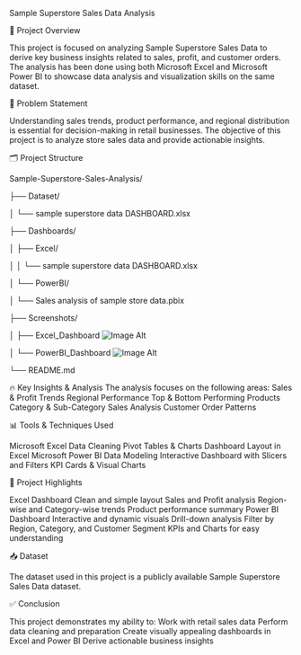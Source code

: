 Sample Superstore Sales Data Analysis

📄 Project Overview

This project is focused on analyzing Sample Superstore Sales Data to derive key business insights related to sales, profit, and customer orders.
The analysis has been done using both Microsoft Excel and Microsoft Power BI to showcase data analysis and visualization skills on the same dataset.

🎯 Problem Statement

Understanding sales trends, product performance, and regional distribution is essential for decision-making in retail businesses.
The objective of this project is to analyze store sales data and provide actionable insights.

🗂️ Project Structure

Sample-Superstore-Sales-Analysis/

├── Dataset/

│   └── sample superstore data DASHBOARD.xlsx

├── Dashboards/

│   ├── Excel/

│   │   └── sample superstore data DASHBOARD.xlsx

│   └── PowerBI/

│       └── Sales analysis of sample store data.pbix

├── Screenshots/

│   ├── Excel_Dashboard
    ![Image Alt](image_url)



│   └── PowerBI_Dashboard
    ![Image Alt](image_url)



└── README.md

🔥 Key Insights & Analysis
The analysis focuses on the following areas:
Sales & Profit Trends
Regional Performance
Top & Bottom Performing Products
Category & Sub-Category Sales Analysis
Customer Order Patterns


📊 Tools & Techniques Used

Microsoft Excel
Data Cleaning
Pivot Tables & Charts
Dashboard Layout in Excel
Microsoft Power BI
Data Modeling
Interactive Dashboard with Slicers and Filters
KPI Cards & Visual Charts


🌟 Project Highlights

Excel Dashboard
Clean and simple layout
Sales and Profit analysis
Region-wise and Category-wise trends
Product performance summary
Power BI Dashboard
Interactive and dynamic visuals
Drill-down analysis
Filter by Region, Category, and Customer Segment
KPIs and Charts for easy understanding


📥 Dataset

The dataset used in this project is a publicly available Sample Superstore Sales Data dataset.


✅ Conclusion

This project demonstrates my ability to:
Work with retail sales data
Perform data cleaning and preparation
Create visually appealing dashboards in Excel and Power BI
Derive actionable business insights
